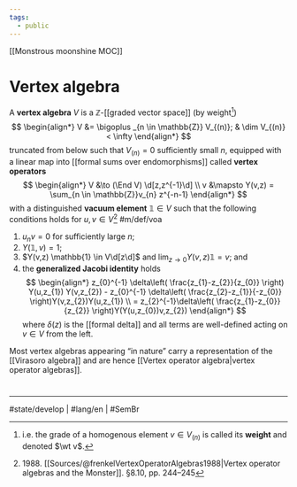 ```yaml
---
tags:
  - public
---
```

[[Monstrous moonshine MOC]]
# Vertex algebra

A **vertex algebra** $V$ is a $\mathbb{Z}$-[[graded vector space]] (by weight[^wt])
$$
\begin{align*}
V &= \bigoplus _{n \in \mathbb{Z}} V_{(n)}; & \dim V_{(n)} < \infty
\end{align*}
$$
truncated from below such that $V_{(n)} = 0$ sufficiently small $n$,
equipped with a linear map into [[formal sums over endomorphisms]] called **vertex operators**
$$
\begin{align*}
V &\to (\End V) \d[z,z^{-1}\d] \\
v &\mapsto Y(v,z) = \sum_{n \in \mathbb{Z}}v_{n} z^{-n-1}
\end{align*}
$$
with a distinguished **vacuum element** $\mathbb{1} \in V$ such that the following conditions holds for $u,v \in V$[^1988]
#m/def/voa 

1. $u_{n} v = 0$ for sufficiently large $n$;
2. $Y(\mathbb{1}, v) = 1$;
3. $Y(v,z) \mathbb{1} \in V\d[z\d]$ and $\lim_{ z \to 0 }Y(v,z) \mathbb{1} = v$; and
4. the **generalized Jacobi identity** holds
   $$
  \begin{align*}
  z_{0}^{-1} \delta\left( \frac{z_{1}-z_{2}}{z_{0}} \right) Y(u,z_{1}) Y(v,z_{2}) - z_{0}^{-1} \delta\left( \frac{z_{2}-z_{1}}{-z_{0}} \right)Y(v,z_{2})Y(u,z_{1}) \\
  = z_{2}^{-1}\delta\left( \frac{z_{1}-z_{0}}{z_{2}} \right)Y(Y(u,z_{0})v,z_{2})
  \end{align*}
  $$
  where $\delta(z)$ is the [[formal delta]] and all terms are well-defined acting on $v \in V$ from the left.

Most vertex algebras appearing “in nature” carry a representation of the [[Virasoro algebra]] and are hence [[Vertex operator algebra|vertex operator algebras]].

  [^wt]: i.e. the grade of a homogenous element $v \in V_{(n)}$ is called its **weight** and denoted $\wt v$.
  [^1988]: 1988\. [[Sources/@frenkelVertexOperatorAlgebras1988|Vertex operator algebras and the Monster]]. §8.10, pp. 244–245
  
#
---
#state/develop | #lang/en | #SemBr
